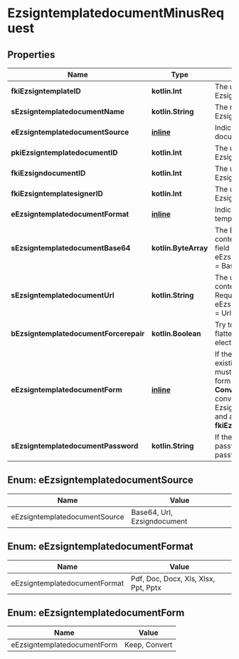 
# EzsigntemplatedocumentMinusRequest

## Properties
Name | Type | Description | Notes
------------ | ------------- | ------------- | -------------
**fkiEzsigntemplateID** | **kotlin.Int** | The unique ID of the Ezsigntemplate | 
**sEzsigntemplatedocumentName** | **kotlin.String** | The name of the Ezsigntemplatedocument. | 
**eEzsigntemplatedocumentSource** | [**inline**](#EEzsigntemplatedocumentSource) | Indicates where to look for the document binary content. | 
**pkiEzsigntemplatedocumentID** | **kotlin.Int** | The unique ID of the Ezsigntemplatedocument |  [optional]
**fkiEzsigndocumentID** | **kotlin.Int** | The unique ID of the Ezsigndocument |  [optional]
**fkiEzsigntemplatesignerID** | **kotlin.Int** | The unique ID of the Ezsigntemplatesigner |  [optional]
**eEzsigntemplatedocumentFormat** | [**inline**](#EEzsigntemplatedocumentFormat) | Indicates the format of the template. |  [optional]
**sEzsigntemplatedocumentBase64** | **kotlin.ByteArray** | The Base64 encoded binary content of the document.  This field is Required when eEzsigntemplatedocumentSource &#x3D; Base64. |  [optional]
**sEzsigntemplatedocumentUrl** | **kotlin.String** | The url where the document content resides.  This field is Required when eEzsigntemplatedocumentSource &#x3D; Url. |  [optional]
**bEzsigntemplatedocumentForcerepair** | **kotlin.Boolean** | Try to repair the document or flatten it if it cannot be used for electronic signature. |  [optional]
**eEzsigntemplatedocumentForm** | [**inline**](#EEzsigntemplatedocumentForm) | If the document contains an existing PDF form this property must be set.  **Keep** leaves the form as-is in the document.  **Convert** removes the form and convert all the existing fields to Ezsigntemplateformfieldgroups and assign them to the specified **fkiEzsigntemplatesignerID** |  [optional]
**sEzsigntemplatedocumentPassword** | **kotlin.String** | If the source template is password protected, the password to open/modify it. |  [optional]


<a id="EEzsigntemplatedocumentSource"></a>
## Enum: eEzsigntemplatedocumentSource
Name | Value
---- | -----
eEzsigntemplatedocumentSource | Base64, Url, Ezsigndocument


<a id="EEzsigntemplatedocumentFormat"></a>
## Enum: eEzsigntemplatedocumentFormat
Name | Value
---- | -----
eEzsigntemplatedocumentFormat | Pdf, Doc, Docx, Xls, Xlsx, Ppt, Pptx


<a id="EEzsigntemplatedocumentForm"></a>
## Enum: eEzsigntemplatedocumentForm
Name | Value
---- | -----
eEzsigntemplatedocumentForm | Keep, Convert



